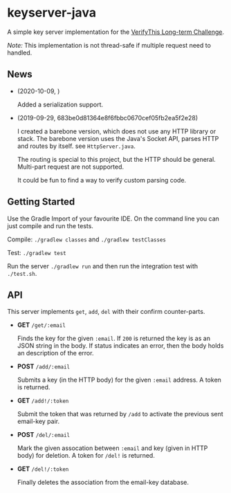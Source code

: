# keyserver-java

A simple key server implementation for the [VerifyThis Long-term Challenge](https://verifythis.github.io/).

*Note:* This implementation is not thread-safe if multiple request need to handled. 

## News 

- (2020-10-09, )

  Added a serialization support. 

- (2019-09-29, 683be0d81364e8f6fbbc0670cef05fb2ea5f2e28)

  I created a barebone version, which does not use any HTTP library or stack.
  The barebone version uses the Java's Socket API, parses HTTP and routes by
  itself. see `HttpServer.java`.
  
  The routing is special to this project, but the HTTP should be general.
  Multi-part request are not supported.
  
  It could be fun to find a way to verify custom parsing code. 


## Getting Started

Use the Gradle Import of your favourite IDE. On the command line you can just compile and run the tests.

Compile: `./gradlew classes` and `./gradlew testClasses` 

Test: `./gradlew test` 

Run the server `./gradlew run` and then run the integration test with `./test.sh`.

## API 

This server implements `get`, `add`, `del` with their confirm counter-parts.

* **GET** `/get/:email` 

  Finds the key for the given `:email`. If `200` is returned the key is as an JSON string in the body.
  If status indicates an error, then the body holds an description of the error.
  
* **POST** `/add/:email`
  
  Submits a key (in the HTTP body) for the given `:email` address. A token is returned.
  
* **GET** `/add!/:token`
  
  Submit the token that was returned by `/add` to activate the previous sent email-key pair.
  
* **POST** `/del/:email`
 
  Mark the given assocation between `:email` and key (given in HTTP body) for deletion. 
  A token for `/del!` is returned.
  
* **GET** `/del!/:token`

  Finally deletes the association from the email-key database. 


